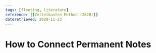 ```yaml
---
tags: [fleeting, literature]
reference: [[Zettelkasten Method (2020)]]
dateretrieved: 2020-11-23
---
```


# How to Connect Permanent Notes